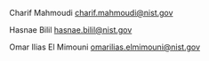 Charif Mahmoudi             <charif.mahmoudi@nist.gov>

Hasnae Bilil                <hasnae.bilil@nist.gov>

Omar Ilias El Mimouni       <omarilias.elmimouni@nist.gov>

